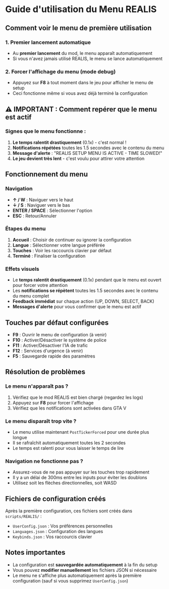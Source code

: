 # Guide d'utilisation du Menu REALIS

## Comment voir le menu de première utilisation

### 1. Premier lancement automatique
- Au **premier lancement** du mod, le menu apparaît automatiquement
- Si vous n'avez jamais utilisé REALIS, le menu se lance automatiquement

### 2. Forcer l'affichage du menu (mode debug)
- Appuyez sur **F8** à tout moment dans le jeu pour afficher le menu de setup
- Ceci fonctionne même si vous avez déjà terminé la configuration

## ⚠️ IMPORTANT : Comment repérer que le menu est actif

### Signes que le menu fonctionne :
1. **Le temps ralentit drastiquement** (0.1x) - c'est normal !
2. **Notifications répétées** toutes les 1.5 secondes avec le contenu du menu
3. **Message d'alerte** : "REALIS SETUP MENU IS ACTIVE - TIME SLOWED!"
4. **Le jeu devient très lent** - c'est voulu pour attirer votre attention

## Fonctionnement du menu

### Navigation
- **↑ / W** : Naviguer vers le haut
- **↓ / S** : Naviguer vers le bas  
- **ENTER / SPACE** : Sélectionner l'option
- **ESC** : Retour/Annuler

### Étapes du menu
1. **Accueil** : Choisir de continuer ou ignorer la configuration
2. **Langue** : Sélectionner votre langue préférée
3. **Touches** : Voir les raccourcis clavier par défaut
4. **Terminé** : Finaliser la configuration

### Effets visuels
- Le **temps ralentit drastiquement** (0.1x) pendant que le menu est ouvert pour forcer votre attention
- Les **notifications se répètent** toutes les 1.5 secondes avec le contenu du menu complet
- **Feedback immédiat** sur chaque action (UP, DOWN, SELECT, BACK)
- **Messages d'alerte** pour vous confirmer que le menu est actif

## Touches par défaut configurées

- **F9** : Ouvrir le menu de configuration (à venir)
- **F10** : Activer/Désactiver le système de police
- **F11** : Activer/Désactiver l'IA de trafic
- **F12** : Services d'urgence (à venir)
- **F5** : Sauvegarde rapide des paramètres

## Résolution de problèmes

### Le menu n'apparaît pas ?
1. Vérifiez que le mod REALIS est bien chargé (regardez les logs)
2. Appuyez sur **F8** pour forcer l'affichage
3. Vérifiez que les notifications sont activées dans GTA V

### Le menu disparaît trop vite ?
- Le menu utilise maintenant `PostTickerForced` pour une durée plus longue
- Il se rafraîchit automatiquement toutes les 2 secondes
- Le temps est ralenti pour vous laisser le temps de lire

### Navigation ne fonctionne pas ?
- Assurez-vous de ne pas appuyer sur les touches trop rapidement
- Il y a un délai de 300ms entre les inputs pour éviter les doublons
- Utilisez soit les flèches directionnelles, soit WASD

## Fichiers de configuration créés

Après la première configuration, ces fichiers sont créés dans `scripts/REALIS/` :
- `UserConfig.json` : Vos préférences personnelles
- `Languages.json` : Configuration des langues
- `Keybinds.json` : Vos raccourcis clavier

## Notes importantes

- La configuration est **sauvegardée automatiquement** à la fin du setup
- Vous pouvez **modifier manuellement** les fichiers JSON si nécessaire
- Le menu ne s'affiche plus automatiquement après la première configuration (sauf si vous supprimez `UserConfig.json`) 